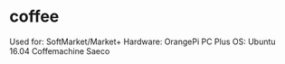 # coffee
Used for:
  SoftMarket/Market+
Hardware:
  OrangePi PC Plus
    OS: Ubuntu 16.04
  Coffemachine Saeco
